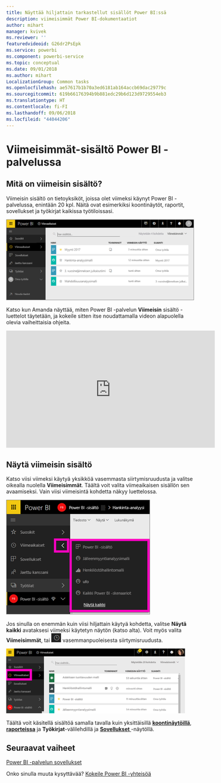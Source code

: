 ```yaml
---
title: Näyttää hiljattain tarkastellut sisällöt Power BI:ssä
description: viimeisimmät Power BI-dokumentaatiot
author: mihart
manager: kvivek
ms.reviewer: ''
featuredvideoid: G26dr2PsEpk
ms.service: powerbi
ms.component: powerbi-service
ms.topic: conceptual
ms.date: 09/01/2018
ms.author: mihart
LocalizationGroup: Common tasks
ms.openlocfilehash: ae57617b1b70a3ed6181ab164accb69dac29779c
ms.sourcegitcommit: 619b66176394b9b881edc29b6d123d9729554eb3
ms.translationtype: HT
ms.contentlocale: fi-FI
ms.lasthandoff: 09/06/2018
ms.locfileid: "44044206"
---
```

# <a name="recent-content-in-power-bi-service"></a>**Viimeisimmät**-sisältö Power BI -palvelussa


## <a name="what-is-recent-content"></a>Mitä on viimeisin sisältö?
Viimeisin sisältö on tietoyksiköt, joissa olet viimeksi käynyt Power BI -palvelussa, enintään 20 kpl.  Näitä ovat esimerkiksi koontinäytöt, raportit, sovellukset ja työkirjat kaikissa työtiloissasi.

![Viimeisin sisältö -ikkuna](media/service-recent/power-bi-recent-screen.png)

Katso kun Amanda näyttää, miten Power BI -palvelun **Viimeisin** sisältö -luettelot täytetään, ja kokeile sitten itse noudattamalla videon alapuolella olevia vaiheittaisia ohjeita.

<iframe width="560" height="315" src="https://www.youtube.com/embed/G26dr2PsEpk" frameborder="0" allowfullscreen></iframe>

## <a name="display-recent-content"></a>Näytä viimeisin sisältö
Katso viisi viimeksi käytyä yksikköä vasemmasta siirtymisruudusta ja valitse oikealla nuolella **Viimeisimmät**.  Täältä voit valita viimeaikaisen sisällön sen avaamiseksi. Vain viisi viimeisintä kohdetta näkyy luettelossa.

![Viimeisin sisältö -avauspainike](media/service-recent/power-bi-recent-flyout-new.png)

Jos sinulla on enemmän kuin viisi hiljattain käytyä kohdetta, valitse **Näytä kaikki** avataksesi viimeksi käytetyn näytön (katso alta). Voit myös valita **Viimeisimmät**, tai ![Viimeisimmät-kuvake](media/service-recent/power-bi-recent-icon.png) vasemmanpuoleisesta siirtymisruudusta.

![näytä kaikki viimeisin sisältö](media/service-recent/power-bi-recent-list.png)

Täältä voit käsitellä sisältöä samalla tavalla kuin yksittäisillä [ **koontinäytöillä**](service-dashboards.md), [ **raporteissa**](service-reports.md) ja  **Työkirjat**-välilehdillä ja [ **Sovellukset** ](service-install-use-apps.md)-näytöllä.

## <a name="next-steps"></a>Seuraavat vaiheet
[Power BI -palvelun sovellukset](service-install-use-apps.md)

Onko sinulla muuta kysyttävää? [Kokeile Power BI -yhteisöä](http://community.powerbi.com/)

